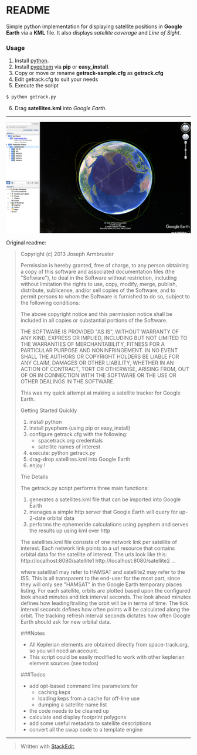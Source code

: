 # README

Simple python implementation for displaying satellite positions in **Google Earth** via a **KML** file. It also displays *satellite coverage* and *Line of Sight*.

### Usage

 1. Install [python](https://www.python.org/).
 2. Install [pyephem](http://rhodesmill.org/pyephem/) via **pip** or **easy_install**.
 3. Copy or move or rename **getrack-sample.cfg** as **getrack.cfg**
 4. Edit getrack.cfg to suit your needs
 5. Execute the script

  ```sh
  $ python getrack.py
  ```
 6. Drag **satellites.kml** into *Google Earth*.

----------

![alt text](https://github.com/josepharmbruster/ge-satellite-tracker/blob/master/images/screenshot_1.png?raw=true)

Original readme:
> Copyright (c) 2013 Joseph Armbruster
> 
> Permission is hereby granted, free of charge, to any person obtaining a copy of this software and associated documentation files (the "Software"), to deal in the Software without restriction, including without limitation the rights to use, copy, modify, merge, publish, distribute, sublicense, and/or sell copies of the Software, and to permit persons to whom the Software is furnished to do so, subject to the following conditions:
> 
> The above copyright notice and this permission notice shall be included in all copies or substantial portions of the Software.
> 
> THE SOFTWARE IS PROVIDED "AS IS", WITHOUT WARRANTY OF ANY KIND, EXPRESS OR IMPLIED, INCLUDING BUT NOT LIMITED TO THE WARRANTIES OF MERCHANTABILITY, FITNESS FOR A PARTICULAR PURPOSE AND NONINFRINGEMENT. IN NO EVENT SHALL THE AUTHORS OR COPYRIGHT HOLDERS BE LIABLE FOR ANY CLAIM, DAMAGES OR OTHER LIABILITY, WHETHER IN AN ACTION OF CONTRACT, TORT OR OTHERWISE, ARISING FROM, OUT OF OR IN CONNECTION WITH THE SOFTWARE OR THE USE OR OTHER DEALINGS IN THE SOFTWARE.
> 
> This was my quick attempt at making a satellite tracker for Google Earth.
> 
> Getting Started Quickly
> 
> 1. install python
> 2. install pyephem (using pip or easy_install)
> 3. configure getrack.cfg with the following:
>    * spacetrack.org credentials
>    * satellite names of interest
> 4. execute: python getrack.py
> 5. drag-drop satellites.kml into Google Earth
> 6. enjoy !
> 
> The Details
> 
> The getrack.py script performs three main functions:
> 1. generates a satellites.kml file that can be imported into Google Earth 
> 2. manages a simple http server that Google Earth will query for up-2-date orbital data
> 3. performs the ephemeride calculations using pyephem and serves the results up using kml over http
> 
> The satellites.kml file consists of one network link per satellite of interest.  Each network
> link points to a url resource that contains orbital data for the satellite of interest.  The urls
> look like this:
> http://localhost:8080/satellite1
> http://localhost:8080/satellite2
> ...
> 
> where satellite1 may refer to HAMSAT and satellite2 may refer to the ISS.
> This is all transparent to the end-user for the most part, since they will only see "HAMSAT" in the Google Earth temporary places listing.
> For each satellite, orbits are plotted based upon the configured look ahead minutes and tick interval seconds.
> The look ahead minutes defines how leading/trailing the orbit will be in terms of time.
> The tick interval seconds defines how often points will be calculated along the orbit.
> The tracking refresh interval seconds dictates how often Google Earth should ask for new orbital data.
> 
> ###Notes
> - All Keplerian elements are obtained directly from space-track.org, so you will need an account.
> - This script could be easily modified to work with other keplerian element sources (see todos)
> 
> ###Todos
> - add opt-based command line parameters for
>   * caching keps
>   * loading keps from a cache for off-line use
>   * dumping a satellite name list
> - the code needs to be cleaned up
> - calculate and display footprint polygons
> - add some useful metadata to satellite descriptions
> - convert all the swap code to a template engine


----------


> Written with [StackEdit](https://stackedit.io/).
